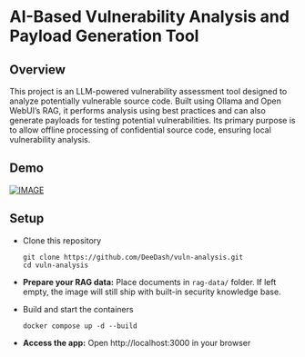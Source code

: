 # AI-Based Vulnerability Analysis and Payload Generation Tool
## Overview
This project is an LLM-powered vulnerability assessment tool designed to analyze potentially vulnerable source code. Built using Ollama and Open WebUI’s RAG, it performs analysis using best practices and can also generate payloads for testing potential vulnerabilities. Its primary purpose is to allow offline processing of confidential source code, ensuring local vulnerability analysis.

## Demo
[![IMAGE](https://img.youtube.com/vi/rXCPoW0GvaI/0.jpg)](https://www.youtube.com/watch?v=rXCPoW0GvaI)

## Setup
- Clone this repository
  
  ```
  git clone https://github.com/DeeDash/vuln-analysis.git
  cd vuln-analysis
  ```
- **Prepare your RAG data:** Place documents in `rag-data/` folder. If left empty, the image will still ship with built-in security knowledge base.
- Build and start the containers
  ```
  docker compose up -d --build
  ```
- **Access the app:** Open http://localhost:3000 in your browser

